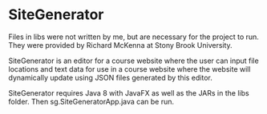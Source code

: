 # SiteGenerator
Files in libs were not written by me, but are necessary for the project to run. They were provided by Richard McKenna at Stony Brook University. 

SiteGenerator is an editor for a course website where the user can input file locations and text data for use in a course website where the website will dynamically update using JSON files generated by this editor. 

SiteGenerator requires Java 8 with JavaFX as well as the JARs in the libs folder. Then sg.SiteGeneratorApp.java can be run. 
